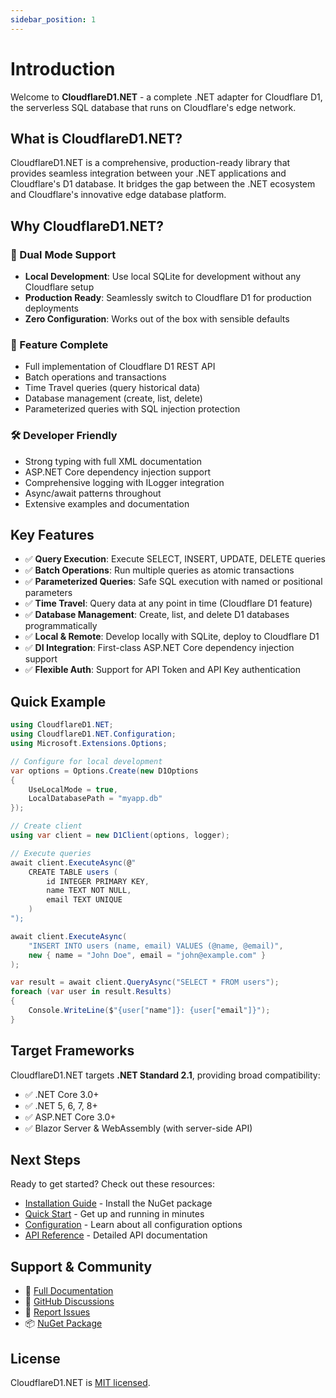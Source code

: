```yaml
---
sidebar_position: 1
---
```


# Introduction

Welcome to **CloudflareD1.NET** - a complete .NET adapter for Cloudflare D1, the serverless SQL database that runs on Cloudflare's edge network.

## What is CloudflareD1.NET?

CloudflareD1.NET is a comprehensive, production-ready library that provides seamless integration between your .NET applications and Cloudflare's D1 database. It bridges the gap between the .NET ecosystem and Cloudflare's innovative edge database platform.

## Why CloudflareD1.NET?

### 🚀 Dual Mode Support

- **Local Development**: Use local SQLite for development without any Cloudflare setup
- **Production Ready**: Seamlessly switch to Cloudflare D1 for production deployments
- **Zero Configuration**: Works out of the box with sensible defaults

### 💪 Feature Complete

- Full implementation of Cloudflare D1 REST API
- Batch operations and transactions
- Time Travel queries (query historical data)
- Database management (create, list, delete)
- Parameterized queries with SQL injection protection

### 🛠️ Developer Friendly

- Strong typing with full XML documentation
- ASP.NET Core dependency injection support
- Comprehensive logging with ILogger integration
- Async/await patterns throughout
- Extensive examples and documentation

## Key Features

- ✅ **Query Execution**: Execute SELECT, INSERT, UPDATE, DELETE queries
- ✅ **Batch Operations**: Run multiple queries as atomic transactions
- ✅ **Parameterized Queries**: Safe SQL execution with named or positional parameters
- ✅ **Time Travel**: Query data at any point in time (Cloudflare D1 feature)
- ✅ **Database Management**: Create, list, and delete D1 databases programmatically
- ✅ **Local & Remote**: Develop locally with SQLite, deploy to Cloudflare D1
- ✅ **DI Integration**: First-class ASP.NET Core dependency injection support
- ✅ **Flexible Auth**: Support for API Token and API Key authentication

## Quick Example

```csharp
using CloudflareD1.NET;
using CloudflareD1.NET.Configuration;
using Microsoft.Extensions.Options;

// Configure for local development
var options = Options.Create(new D1Options
{
    UseLocalMode = true,
    LocalDatabasePath = "myapp.db"
});

// Create client
using var client = new D1Client(options, logger);

// Execute queries
await client.ExecuteAsync(@"
    CREATE TABLE users (
        id INTEGER PRIMARY KEY,
        name TEXT NOT NULL,
        email TEXT UNIQUE
    )
");

await client.ExecuteAsync(
    "INSERT INTO users (name, email) VALUES (@name, @email)",
    new { name = "John Doe", email = "john@example.com" }
);

var result = await client.QueryAsync("SELECT * FROM users");
foreach (var user in result.Results)
{
    Console.WriteLine($"{user["name"]}: {user["email"]}");
}
```

## Target Frameworks

CloudflareD1.NET targets **.NET Standard 2.1**, providing broad compatibility:

- ✅ .NET Core 3.0+
- ✅ .NET 5, 6, 7, 8+
- ✅ ASP.NET Core 3.0+
- ✅ Blazor Server & WebAssembly (with server-side API)

## Next Steps

Ready to get started? Check out these resources:

- [Installation Guide](getting-started/installation) - Install the NuGet package
- [Quick Start](getting-started/quick-start) - Get up and running in minutes
- [Configuration](getting-started/configuration) - Learn about all configuration options
- [API Reference](api/d1client) - Detailed API documentation

## Support & Community

- 📖 [Full Documentation](https://jdtoon.github.io/CloudflareD1.NET/)
- 💬 [GitHub Discussions](https://github.com/jdtoon/CloudflareD1.NET/discussions)
- 🐛 [Report Issues](https://github.com/jdtoon/CloudflareD1.NET/issues)
- 📦 [NuGet Package](https://www.nuget.org/packages/CloudflareD1.NET/)

## License

CloudflareD1.NET is [MIT licensed](https://github.com/jdtoon/CloudflareD1.NET/blob/main/LICENSE).

